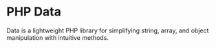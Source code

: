 # PHP Data
Data is a lightweight PHP library for simplifying string, array, and object manipulation with intuitive methods.
